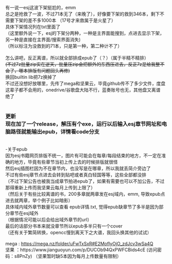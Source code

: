 
有一说一esj这波下架挺尬的，emm<br>
总之是抢救了一波，不过71本无了（来晚了），好像要下架的救到346本，剩下不需要下架的差不多1000本 （17号才来救属于是火星了）<br>
具体下架情况列在txt里面了<br>
（这里额外说一下，esj的下架分两种，一种是主界面能搜到，点进去显示下架，另一种是直接在主界面/搜索界面消失)<br>
（所以标注为没救到的71本，只是第一种，第二种计不了）<br>
<br>
怎么讲吧，反正离谱，所以就全部排成epub了（？）（属于半精不精排）<br>
~~(不过7z批量zip实在逆天，批量压zip会把额外的东西压进去，反正7z是给我整不会了，哪本排版有问题回头再修)~~<br>
换回builtin lib把7z换掉了<br>
不过还没想好放哪里，先传了mega和坚果云，毕竟github传不了多少文件，度盘这辈子都不会用的，onedrive/谷歌盘大陆不行，蓝奏账号也无，其他盘又离谱<br>
绝了<br>
<br>
<h3>更新<br>
现在加了一个release，解压有个exe，运行以后输入esj章节网址和电脑路径就能输出epub，详情看code分支</h3>
<br>
-关于epub<br>
因为esj书籍网页排版不统一，图片有可能会在每章/每段结束的地方，不一定在准确的地方，毕竟有些章节当初上传上去的时候排版就很怪<br>
然后esj插图栏因为不在章节内，也没写是在哪章，所以我就丢简介旁边了<br>
不过有些esj章节点进去会转到贴吧或者真白轻国等等，这些全部都没排<br>
（不过下架公告也被我当成章节拍进epub了，如果有需要也可以不加公告，不过那得重新上传而我坚果云每月上传到上限了）<br>
（然后关于有些比较离谱的书，200多章就两章发在esj域内，emm, 导致epub点进去就两章，举个例子比如暗影）<br>
具体域内域外章节数量可以查看 epub详情.txt, 觉得epub缺章节了多半是因为部分章节在esj域外<br>
（根据情况可能以后会给出域外章节的url）<br>
最后的话部分书本来就没章节所以epub多半只有一个cover<br>
（还有关于繁简转换，opencc慢到离天下之大谱，我回头换其他的试试）<br>
<br>
mega : <a href="https://mega.nz/folder/uFwTxSxR#E2MoflyOjO_zdJcv3wSa4Q">https://mega.nz/folder/uFwTxSxR#E2MoflyOjO_zdJcv3wSa4Q</a><br>
坚果 ：<a herf="https://www.jianguoyun.com/p/DUCOb94QxPWFCBids4cE">https://www.jianguoyun.com/p/DUCOb94QxPWFCBids4cE (访问密码：s8PnZy)</a>
（坚果暂时缺5本因为每月上传数量有限制）
 
